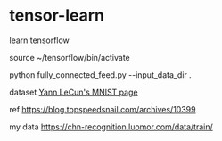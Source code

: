 # tensor-learn
learn tensorflow

source ~/tensorflow/bin/activate

python fully_connected_feed.py --input_data_dir .

dataset
[Yann LeCun's MNIST page](https://yann.lecun.com/exdb/mnist/)

ref
https://blog.topspeedsnail.com/archives/10399

my data
https://chn-recognition.luomor.com/data/train/
